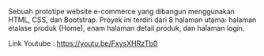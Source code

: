 Sebuah prototipe website e-commerce yang dibangun menggunakan HTML, CSS, dan Bootstrap. Proyek ini terdiri dari 8 halaman utama: halaman etalase produk (Home), enam halaman detail produk, dan halaman login.

Link Youtube : https://youtu.be/FxysXHRzTb0

